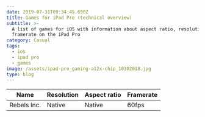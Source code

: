 ```yaml
---
date: 2019-07-31T09:34:45.690Z
title: Games for iPad Pro (technical overview)
subtitle: >-
  A list of games for iOS with information about aspect ratio, resolution and
  framerate on the iPad Pro
category: Casual
tags:
  - ios
  - ipad pro
  - games
image: /assets/ipad-pro_gaming-a12x-chip_10302018.jpg
type: blog
---
```

| Name        | Resolution | Aspect ratio | Framerate |
|-------------|------------|--------------|-----------|
| Rebels Inc. | Native     | Native       | 60fps     |
